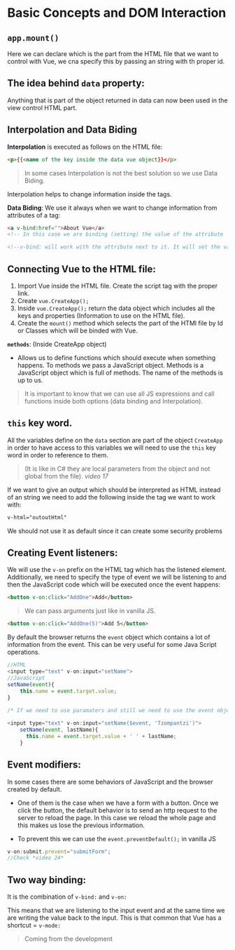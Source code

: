 # Basic Concepts and DOM Interaction

## `app.mount()` 

Here we can declare which is the part from the HTML file that we want to control with Vue, we cna specify this by passing an string with th proper id.

## The idea behind `data` property: 

Anything that is part of the object returned in data can now been used in the view control HTML part.
			
## Interpolation and Data Biding

**Interpolation** is executed as follows on the HTML file:

```HTML
<p>{{<name of the key inside the data vue object}}</p>
```

> In some cases Interpolation is not the best solution so we use Data Biding. 

Interpolation helps  to change information inside the tags.
	
**Data Biding**: We use it always when we want to change information from attributes of a tag:

```HTML
<a v-bind:href="">About Vue</a>
<!-- In this case we are binding (setting) the value of the attribute 'href' to a dynamic link created in Vue.-->

<!--v-bind: will work with the attribute next to it. It will set the value inside the "".-->
```

## Connecting Vue to the HTML file:

1. Import Vue inside the HTML file. Create the script tag with the proper link.
2. Create `vue.CreateApp();`
3. Inside `vue.CreateApp();` return the data object which includes all the keys and properties (Information to use on the HTML file).
4. Create the `mount()` method which selects the part of the HTMl file by Id or Classes which will be binded with Vue.

**`methods`**: (Inside CreateApp object)
	
- Allows us to define functions which should execute when something happens. 
	To methods we pass a JavaScript object. Methods is a JavaScript object which is full of methods. The name of the methods is up to us.

> It is important to know that we can use all JS expressions and call functions inside both options (data binding and Interpolation).
	
## `this` key word.

All the variables define on the `data` section are part of the object `CreateApp` in order to have access to this variables we will need to use the `this` key word in order to reference to them.
> (It is like in C# they are local parameters from the object and not global from the file). *video 17*
 
If we want to give an output which should be interpreted as HTML instead of an string we need to add the following inside the tag we want to work with:

```HTML
v-html="outoutHtml" 
```


We should not use it as default since it can create some security problems
	
## Creating Event listeners:

We will use the `v-on` prefix on the HTML tag which has the listened element.
Additionally, we need to specify the type of event we will be listening to and then the JavaScript code which will be executed once the event happens:

```HTML	
<button v-on:click="AddOne">Add</button>
```

> We can pass arguments just like in vanilla JS.

```HTML
<button v-on:click="AddOne(5)">Add 5</button>
```

By default the browser returns the `event` object which contains a lot of information from the event. This can be very useful for some Java Script operations.
```JavaScript
//HTML
<input type="text" v-on:input="setName"> 
//JavaScript
setName(event){ 
    this.name = event.target.value;
}
	
/* If we need to use paramaters and still we need to use the event object. We have to use the following sysntax:*/

<input type="text" v-on:input="setName($event, 'Tzompantzi')">  
	setName(event, lastName){ 
      this.name = event.target.value + ' ' + lastName;
	}
```
	
## Event modifiers:

In some cases there are some behaviors of JavaScript and the browser created by default.
	
- One of them is the case when we have a form with a button. Once we click the button, the default behavior is to send an http request to the server to reload the page. In this case we reload the whole page and this makes us lose the previous information.

- To prevent this we can use the `event.preventDefault();` in vanilla JS 
		
```JavaScript
v-on:submit.prevent="submitForm"; 
//Check *video 24*
```

## Two way binding:

It is the combination of `v-bind:` and `v-on:`
	
This means that we are listening to the input event and at the same time we are writing the value back to the input. 
This is that common that Vue has a shortcut = `v-mode:`


> Coming from the development 